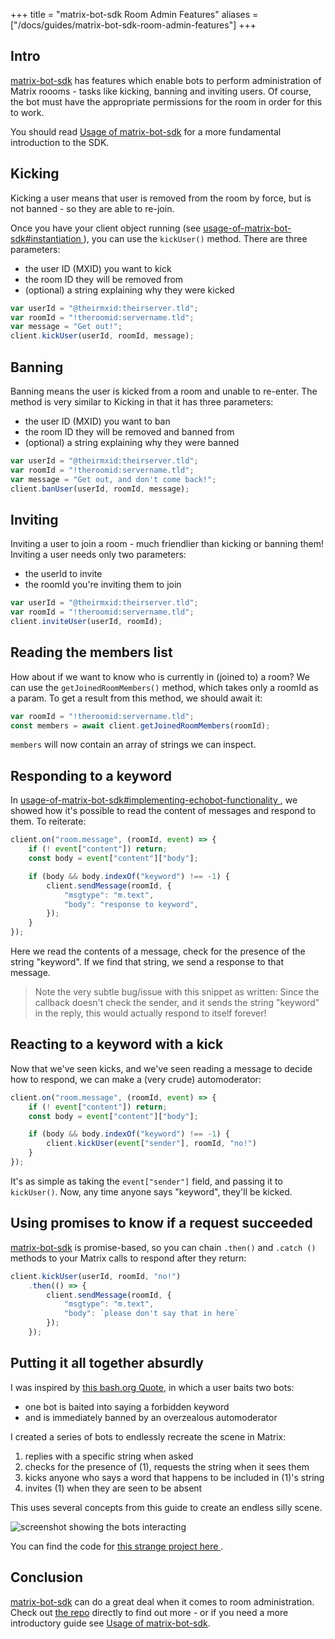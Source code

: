 +++
title = "matrix-bot-sdk Room Admin Features"
aliases = ["/docs/guides/matrix-bot-sdk-room-admin-features"]
+++

## Intro

[matrix-bot-sdk] has features which enable bots to perform administration of
Matrix roooms - tasks like kicking, banning and inviting users. Of course, the
bot must have the appropriate permissions for the room in order for this to
work.

You should read [Usage of matrix-bot-sdk] for a more fundamental introduction to
the SDK.

## Kicking

Kicking a user means that user is removed from the room by force, but is not
banned - so they are able to re-join.

Once you have your client object running (see
[usage-of-matrix-bot-sdk#instantiation
](https://matrix.org/docs/guides/usage-of-matrix-bot-sdk#instantiation)), you
can use the `kickUser()` method. There are three parameters:

* the user ID (MXID) you want to kick
* the room ID they will be removed from
* (optional) a string explaining why they were kicked

```javascript
var userId = "@theirmxid:theirserver.tld";
var roomId = "!theroomid:servername.tld";
var message = "Get out!";
client.kickUser(userId, roomId, message);
```

## Banning

Banning means the user is kicked from a room and unable to re-enter. The method
is very similar to Kicking in that it has three parameters:

* the user ID (MXID) you want to ban
* the room ID they will be removed and banned from
* (optional) a string explaining why they were banned

```javascript
var userId = "@theirmxid:theirserver.tld";
var roomId = "!theroomid:servername.tld";
var message = "Get out, and don't come back!";
client.banUser(userId, roomId, message);
```

## Inviting

Inviting a user to join a room - much friendlier than kicking or banning them!
Inviting a user needs only two parameters:

* the userId to invite
* the roomId you're inviting them to join

```javascript
var userId = "@theirmxid:theirserver.tld";
var roomId = "!theroomid:servername.tld";
client.inviteUser(userId, roomId);
```

## Reading the members list

How about if we want to know who is currently in (joined to) a room? We can use
the `getJoinedRoomMembers()` method, which takes only a roomId as a param. To
get a result from this method, we should await it:

```javascript
var roomId = "!theroomid:servername.tld";
const members = await client.getJoinedRoomMembers(roomId);
```

`members` will now contain an array of strings we can inspect.

## Responding to a keyword

In [usage-of-matrix-bot-sdk#implementing-echobot-functionality
](https://matrix.org/docs/guides/usage-of-matrix-bot-sdk#implementing-echobot-functionality),
we showed how it's possible to read the content of messages and respond to
them. To reiterate:

```javascript
client.on("room.message", (roomId, event) => {
    if (! event["content"]) return;
    const body = event["content"]["body"];

    if (body && body.indexOf("keyword") !== -1) {
        client.sendMessage(roomId, {
            "msgtype": "m.text",
            "body": "response to keyword",
        });
    }
});
```

Here we read the contents of a message, check for the presence of the
string "keyword". If we find that string, we send a response to that message.

> Note the very subtle bug/issue with this snippet as written: Since the
  callback doesn't check the sender, and it sends the string "keyword" in the
  reply, this would actually respond to itself forever!

## Reacting to a keyword with a kick

Now that we've seen kicks, and we've seen reading a message to decide how to
respond, we can make a (very crude) automoderator:

```javascript
client.on("room.message", (roomId, event) => {
    if (! event["content"]) return;
    const body = event["content"]["body"];

    if (body && body.indexOf("keyword") !== -1) {
        client.kickUser(event["sender"], roomId, "no!")
    }
});
```

It's as simple as taking the `event["sender"]` field, and passing it to
`kickUser()`. Now, any time anyone says "keyword", they'll be kicked.

## Using promises to know if a request succeeded

[matrix-bot-sdk] is promise-based, so you can chain `.then()` and `.catch
()` methods to your Matrix calls to respond after they return:

```javascript
client.kickUser(userId, roomId, "no!")
    .then(() => {
        client.sendMessage(roomId, {
            "msgtype": "m.text",
            "body": `please don't say that in here`
        });
    });
```

## Putting it all together absurdly

I was inspired by [this bash.org Quote](http://bash.org/?178890), in which a
user baits two bots:

* one bot is baited into saying a forbidden keyword
* and is immediately banned by an overzealous automoderator

I created a series of bots to endlessly recreate the scene in Matrix:

1. replies with a specific string when asked
2. checks for the presence of (1), requests the string when it sees them
3. kicks anyone who says a word that happens to be included in (1)'s string
4. invites (1) when they are seen to be absent

This uses several concepts from this guide to create an endless silly scene.

![screenshot showing the bots interacting](/docs/legacy/bot-dance.png)

You can find the code for [this strange project here
](https://github.com/benparsons/bot-dance).

## Conclusion

[matrix-bot-sdk] can do a great deal when it comes to room administration. Check out [the repo][matrix-bot-sdk] directly to find out more - or if you need a more introductory guide see [Usage of matrix-bot-sdk].

[matrix-bot-sdk]: https://github.com/turt2live/matrix-bot-sdk
[Usage of matrix-bot-sdk]: https://matrix.org/docs/guides/usage-of-matrix-bot-sdk
